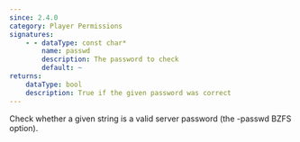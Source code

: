 ```yaml
---
since: 2.4.0
category: Player Permissions
signatures:
    - - dataType: const char*
        name: passwd
        description: The password to check
        default: ~
returns:
    dataType: bool
    description: True if the given password was correct
---
```


Check whether a given string is a valid server password (the -passwd BZFS option).
